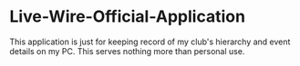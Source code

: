 # Live-Wire-Official-Application
This application is just for keeping record of my club's hierarchy and event details on my PC. This serves nothing more than personal use.
